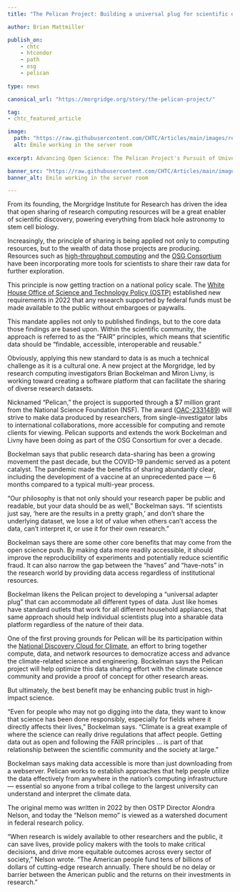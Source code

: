 ```yaml
---
title: "The Pelican Project: Building a universal plug for scientific data-sharing"

author: Brian Mattmiller

publish_on:
    - chtc
    - htcondor
    - path
    - osg
    - pelican
  
type: news

canonical_url: "https://morgridge.org/story/the-pelican-project/"

tag:
- chtc_featured_article

image:
  path: "https://raw.githubusercontent.com/CHTC/Articles/main/images/researchcomp-pelican.jpg"
  alt: Emile working in the server room
  
excerpt: Advancing Open Science: The Pelican Project's Pursuit of Universal Data Accessibility

banner_src: "https://raw.githubusercontent.com/CHTC/Articles/main/images/researchcomp-pelican.jpg"
banner_alt: Emile working in the server room

---
```


From its founding, the Morgridge Institute for Research has driven the idea that open sharing of research computing resources will be a great enabler of scientific discovery, powering everything from black hole astronomy to stem cell biology.

Increasingly, the principle of sharing is being applied not only to computing resources, but to the wealth of data those projects are producing. Resources such as [high-throughput computing](https://chtc.cs.wisc.edu/) and the [OSG Consortium](https://osg-htc.org) have been incorporating more tools for scientists to share their raw data for further exploration.

This principle is now getting traction on a national policy scale. The [White House Office of Science and Technology Policy (OSTP)](https://www.whitehouse.gov/ostp/) established new requirements in 2022 that any research supported by federal funds must be made available to the public without embargoes or paywalls.

This mandate applies not only to published findings, but to the core data those findings are based upon. Within the scientific community, the approach is referred to as the “FAIR” principles, which means that scientific data should be “findable, accessible, interoperable and reusable.”

Obviously, applying this new standard to data is as much a technical challenge as it is a cultural one. A new project at the Morgridge, led by research computing investigators Brian Bockelman and Miron Livny, is working toward creating a software platform that can facilitate the sharing of diverse research datasets.

Nicknamed “Pelican,” the project is supported through a $7 million grant from the National Science Foundation (NSF). The award ([OAC-2331489](https://www.highergov.com)) will strive to make data produced by researchers, from single-investigator labs to international collaborations, more accessible for computing and remote clients for viewing. Pelican supports and extends the work Bockelman and Livny have been doing as part of the OSG Consortium for over a decade.

Bockelman says that public research data-sharing has been a growing movement the past decade, but the COVID-19 pandemic served as a potent catalyst. The pandemic made the benefits of sharing abundantly clear, including the development of a vaccine at an unprecedented pace — 6 months compared to a typical multi-year process.

“Our philosophy is that not only should your research paper be public and readable, but your data should be as well,” Bockelman says. “If scientists just say, ‘here are the results in a pretty graph,’ and don’t share the underlying dataset, we lose a lot of value when others can’t access the data, can’t interpret it, or use it for their own research.”

Bockelman says there are some other core benefits that may come from the open science push. By making data more readily accessible, it should improve the reproducibility of experiments and potentially reduce scientific fraud. It can also narrow the gap between the “haves” and “have-nots” in the research world by providing data access regardless of institutional resources.

Bockelman likens the Pelican project to developing a “universal adapter plug” that can accommodate all different types of data. Just like homes have standard outlets that work for all different household appliances, that same approach should help individual scientists plug into a sharable data platform regardless of the nature of their data.

One of the first proving grounds for Pelican will be its participation within the [National Discovery Cloud for Climate](https://www.nsf.gov), an effort to bring together compute, data, and network resources to democratize access and advance the climate-related science and engineering. Bockelman says the Pelican project will help optimize this data sharing effort with the climate science community and provide a proof of concept for other research areas.

But ultimately, the best benefit may be enhancing public trust in high-impact science.

“Even for people who may not go digging into the data, they want to know that science has been done responsibly, especially for fields where it directly affects their lives,” Bockelman says. “Climate is a great example of where the science can really drive regulations that affect people. Getting data out as open and following the FAIR principles … is part of that relationship between the scientific community and the society at large.”

Bockelman says making data accessible is more than just downloading from a webserver. Pelican works to establish approaches that help people utilize the data effectively from anywhere in the nation’s computing infrastructure — essential so anyone from a tribal college to the largest university can understand and interpret the climate data.

The original memo was written in 2022 by then OSTP Director Alondra Nelson, and today the “Nelson memo” is viewed as a watershed document in federal research policy.

“When research is widely available to other researchers and the public, it can save lives, provide policy makers with the tools to make critical decisions, and drive more equitable outcomes across every sector of society,” Nelson wrote. “The American people fund tens of billions of dollars of cutting-edge research annually. There should be no delay or barrier between the American public and the returns on their investments in research.”

